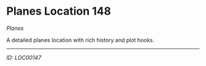 # Planes Location 148

*Planes*

A detailed planes location with rich history and plot hooks.

---
*ID: LOC00147*
